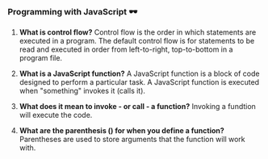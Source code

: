 ### Programming with JavaScript 🕶️


1. **What is control flow?** 
Control flow is the order in which statements are executed in a program. The default control flow is for statements to be read and executed in order from left-to-right, top-to-bottom in a program file.


2. **What is a JavaScript function?** 
A JavaScript function is a block of code designed to perform a particular task.
A JavaScript function is executed when "something" invokes it (calls it).


3. **What does it mean to invoke - or call - a function?** 
Invoking a fundtion will execute the code.


4. **What are the parenthesis () for when you define a function?** 
Parentheses are used to store arguments that the function will work with. 